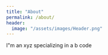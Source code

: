 ```yaml
---
title: "About"
permalink: /about/
header:
  image: "/assets/images/Header.png"
---
```


I"m an xyz specializing in a b code
